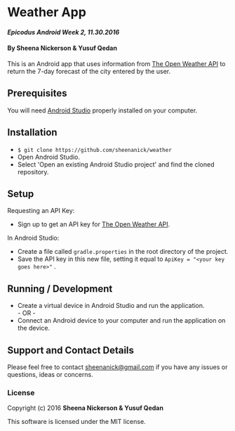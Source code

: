 # Weather App

#### _Epicodus Android Week 2, 11.30.2016_

#### By Sheena Nickerson & Yusuf Qedan

This is an Android app that uses information from [The Open Weather API](http://openweathermap.org/) to return the 7-day forecast of the city entered by the user.

## Prerequisites

You will need [Android Studio](https://developer.android.com/studio/index.html) properly installed on your computer.

## Installation

* `$ git clone https://github.com/sheenanick/weather`
* Open Android Studio.
* Select 'Open an existing Android Studio project' and find the cloned repository.

## Setup

Requesting an API Key:
* Sign up to get an API key for [The Open Weather API](http://openweathermap.org/appid).

In Android Studio:
* Create a file called `gradle.properties` in the root directory of the project.
* Save the API key in this new file, setting it equal to `ApiKey = "<your key goes here>"` .

## Running / Development

* Create a virtual device in Android Studio and run the application.
<br>- OR -
* Connect an Android device to your computer and run the application on the device.

## Support and Contact Details

Please feel free to contact sheenanick@gmail.com if you have any issues or questions, ideas or concerns.

### License

Copyright (c) 2016 **Sheena Nickerson & Yusuf Qedan**

This software is licensed under the MIT license.
